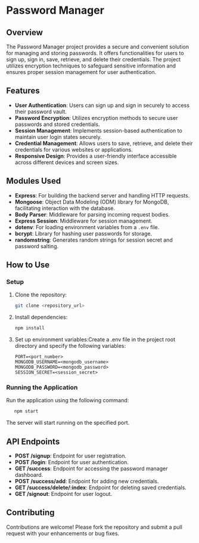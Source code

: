# Password Manager

## Overview

The Password Manager project provides a secure and convenient solution for managing and storing passwords. It offers functionalities for users to sign up, sign in, save, retrieve, and delete their credentials. The project utilizes encryption techniques to safeguard sensitive information and ensures proper session management for user authentication.

## Features

- **User Authentication**: Users can sign up and sign in securely to access their password vault.
- **Password Encryption**: Utilizes encryption methods to secure user passwords and stored credentials.
- **Session Management**: Implements session-based authentication to maintain user login states securely.
- **Credential Management**: Allows users to save, retrieve, and delete their credentials for various websites or applications.
- **Responsive Design**: Provides a user-friendly interface accessible across different devices and screen sizes.

## Modules Used

- **Express**: For building the backend server and handling HTTP requests.
- **Mongoose**: Object Data Modeling (ODM) library for MongoDB, facilitating interaction with the database.
- **Body Parser**: Middleware for parsing incoming request bodies.
- **Express Session**: Middleware for session management.
- **dotenv**: For loading environment variables from a `.env` file.
- **bcrypt**: Library for hashing user passwords for storage.
- **randomstring**: Generates random strings for session secret and password salting.

## How to Use

### Setup

1. Clone the repository:

   ```bash
   git clone <repository_url>
   ```
2. Install dependencies:
   ```bash
   npm install
   ```
3. Set up environment variables:Create a .env file in the project root directory and specify the following variables:
   ```.env
   PORT=<port_number>
   MONGODB_USERNAME=<mongodb_username>
   MONGODB_PASSWORD=<mongodb_password>
   SESSION_SECRET=<session_secret>
   ```
### Running the Application
Run the application using the following command:
```bash
   npm start
```
The server will start running on the specified port.

## API Endpoints

- **POST /signup**: Endpoint for user registration.
- **POST /login**: Endpoint for user authentication.
- **GET /success**: Endpoint for accessing the password manager dashboard.
- **POST /success/add**: Endpoint for adding new credentials.
- **GET /success/delete/:index**: Endpoint for deleting saved credentials.
- **GET /signout**: Endpoint for user logout.

## Contributing

Contributions are welcome! Please fork the repository and submit a pull request with your enhancements or bug fixes.

